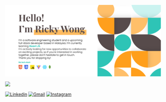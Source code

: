 ![Ricky_0625 Banner](images/github_banner.svg)

[![](https://visitcount.itsvg.in/api?id=ricky0625&label=Profile%20Views&color=0&icon=3&pretty=true)](https://visitcount.itsvg.in)

[![Linkedin](https://github.com/gauravghongde/social-icons/blob/master/SVG/Color/LinkedIN.svg)](https://www.linkedin.com/in/ricky-wong-tiong-song/)
[![Gmail](https://github.com/gauravghongde/social-icons/blob/master/SVG/Color/Gmail.svg)](mailto:rickywong0625@gmail.com)
[![Instagram](https://github.com/gauravghongde/social-icons/blob/master/SVG/White/Instagram_white.svg)](https://www.instagram.com/ricky_0625/)
